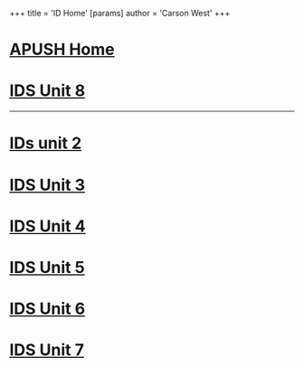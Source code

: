 +++
 title = 'ID Home'
[params]
	author = 'Carson West'
+++
# [APUSH Home](./../apush-home/)

# [IDS Unit 8](./../ids-unit-8/)

---
# [IDs unit 2](./../ids-unit-2/)

# [IDS Unit 3](./../ids-unit-3/)

# [IDS Unit 4](./../ids-unit-4/)

# [IDS Unit 5](./../ids-unit-5/)

# [IDS Unit 6](./../ids-unit-6/)
# [IDS Unit 7](./../ids-unit-7/)